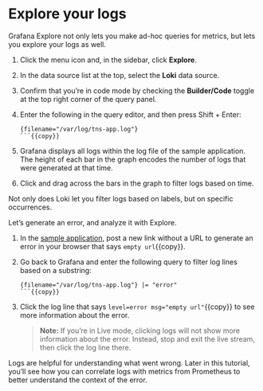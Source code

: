 # Explore your logs

Grafana Explore not only lets you make ad-hoc queries for metrics, but lets you explore your logs as well.

1. Click the menu icon and, in the sidebar, click **Explore**.

1. In the data source list at the top, select the **Loki** data source.

1. Confirm that you’re in code mode by checking the **Builder/Code** toggle at the top right corner of the query panel.

1. Enter the following in the query editor, and then press Shift + Enter:

   ```
   {filename="/var/log/tns-app.log"}
   ```{{copy}}

1. Grafana displays all logs within the log file of the sample application. The height of each bar in the graph encodes the number of logs that were generated at that time.

1. Click and drag across the bars in the graph to filter logs based on time.

Not only does Loki let you filter logs based on labels, but on specific occurrences.

Let’s generate an error, and analyze it with Explore.

1. In the [sample application]({{TRAFFIC_HOST1_8081}}), post a new link without a URL to generate an error in your browser that says `empty url`{{copy}}.

1. Go back to Grafana and enter the following query to filter log lines based on a substring:

   ```
   {filename="/var/log/tns-app.log"} |= "error"
   ```{{copy}}

1. Click the log line that says `level=error msg="empty url"`{{copy}} to see more information about the error.

   > **Note:** If you’re in Live mode, clicking logs will not show more information about the error. Instead, stop and exit the live stream, then click the log line there.

Logs are helpful for understanding what went wrong. Later in this tutorial, you’ll see how you can correlate logs with metrics from Prometheus to better understand the context of the error.
